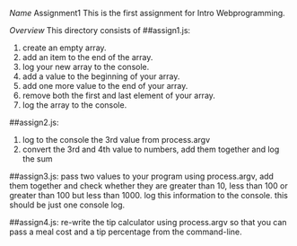 *Name*
Assignment1 
This is the first assignment for Intro Webprogramming.

*Overview*
This directory consists of
##assign1.js:
1. create an empty array.
2. add an item to the end of the array.
3. log your new array to the console.
4. add a value to the beginning of your array.
5. add one more value to the end of your array.
6. remove both the first and last element of your array.  
7. log the array to the console.

##assign2.js:
1. log to the console the 3rd value from process.argv
2. convert the 3rd and 4th value to numbers, add them together and log the sum

##assign3.js:
pass two values to your program using process.argv, add them together and check whether they are greater than 10, 
less than 100 or greater than 100 but less than 1000. log this information to the console. this should be just one console log.

##assign4.js:
re-write the tip calculator using process.argv so that you can pass a meal cost and a tip percentage from the command-line.

